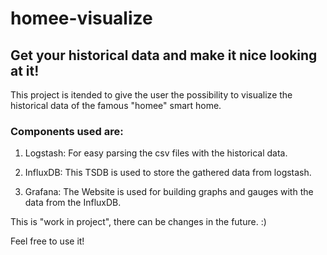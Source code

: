 # homee-visualize
## Get your historical data and make it nice looking at it!

This project is itended to give the user the possibility to visualize the historical data of the famous "homee" smart home.

### Components used are:

1. Logstash:
  For easy parsing the csv files with the historical data.

2. InfluxDB:
  This TSDB is used to store the gathered data from logstash.

3. Grafana:
  The Website is used for building graphs and gauges with the data from the InfluxDB.
  
This is "work in project", there can be changes in the future. :)

Feel free to use it!
